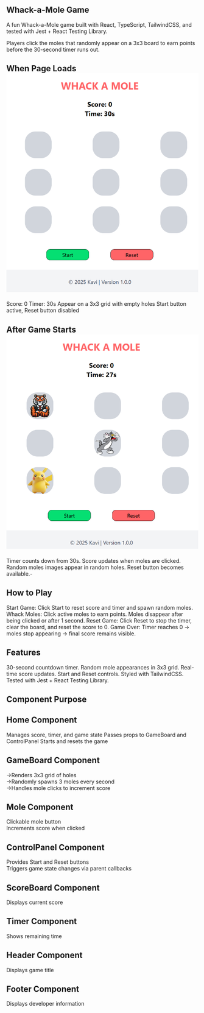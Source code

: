 ## Whack-a-Mole Game

A fun Whack-a-Mole game built with React, TypeScript, TailwindCSS, and tested with Jest + React Testing Library.

Players click the moles that randomly appear on a 3x3 board to earn points before the 30-second timer runs out.

## When Page Loads ![Whack A Mole](./screenshots/snopshot.png)

Score: 0
Timer: 30s
Appear on a 3x3 grid with empty holes
Start button active, Reset button disabled

## After Game Starts ![Whack A Mole](./screenshots/snopshott.png)

Timer counts down from 30s.
Score updates when moles are clicked.
Random moles images appear in random holes.
Reset button becomes available.-

## How to Play

Start Game: Click Start to reset score and timer and spawn random moles.
Whack Moles: Click active moles to earn points. Moles disappear after being clicked or after 1 second.
Reset Game: Click Reset to stop the timer, clear the board, and reset the score to 0.
Game Over: Timer reaches 0 -> moles stop appearing -> final score remains visible.

## Features

30-second countdown timer.
Random mole appearances in 3x3 grid.
Real-time score updates.
Start and Reset controls.
Styled with TailwindCSS.
Tested with Jest + React Testing Library.

## Component	Purpose

## Home Component
Manages score, timer, and game state
Passes props to GameBoard and ControlPanel
Starts and resets the game

## GameBoard Component
->Renders 3x3 grid of holes  
->Randomly spawns 3 moles every second  
->Handles mole clicks to increment score

## Mole Component
Clickable mole button  
Increments score when clicked  

## ControlPanel Component
Provides Start and Reset buttons  
Triggers game state changes via parent callbacks  

## ScoreBoard Component
Displays current score  

## Timer Component
Shows remaining time  

## Header Component
Displays game title  

## Footer Component
Displays developer information 